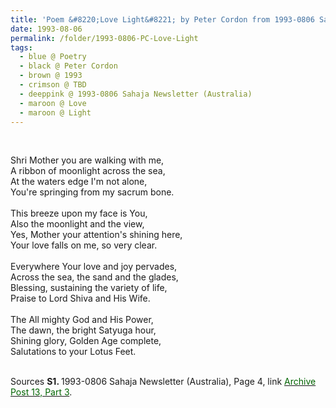```yaml
---
title: 'Poem &#8220;Love Light&#8221; by Peter Cordon from 1993-0806 Sahaja Newsletter (Australia), Page 4'
date: 1993-08-06
permalink: /folder/1993-0806-PC-Love-Light
tags:
  - blue @ Poetry
  - black @ Peter Cordon
  - brown @ 1993
  - crimson @ TBD
  - deeppink @ 1993-0806 Sahaja Newsletter (Australia)
  - maroon @ Love
  - maroon @ Light
---
```


<br>

<p>
Shri Mother you are walking with me,<br>
A ribbon of moonlight across the sea,<br>
At the waters edge I'm not alone,<br>
You're springing from my sacrum bone.<br>
<br>
This breeze upon my face is You,<br>
Also the moonlight and the view,<br>
Yes, Mother your attention's shining here,<br>
Your love falls on me, so very clear.<br>
<br>
Everywhere Your love and joy pervades,<br>
Across the sea, the sand and the glades,<br>
Blessing, sustaining the variety of life,<br>
Praise to Lord Shiva and His Wife.<br>
<br>
The All mighty God and His Power,<br>
The dawn, the bright Satyuga hour,<br>
Shining glory, Golden Age complete,<br>
Salutations to your Lotus Feet.<br>
</p>

<br>

<wave-list>
<list-title color="DarkSeaGreen" width="55">Sources</list-title>
  <list-item color="BlanchedAlmond"  width="280"><b>S1. </b> 1993-0806 Sahaja Newsletter (Australia), Page 4, link </font> <a href="https://seven-teams.github.io/archives/2023/0907"><font color="DarkGreen">Archive Post 13, Part 3</font></a>.</list-item>
</wave-list>
